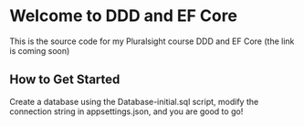 Welcome to DDD and EF Core
=====================

This is the source code for my Pluralsight course DDD and EF Core (the link is coming soon)

How to Get Started
--------------

Create a database using the Database-initial.sql script, modify the connection string in appsettings.json, and you are good to go!
